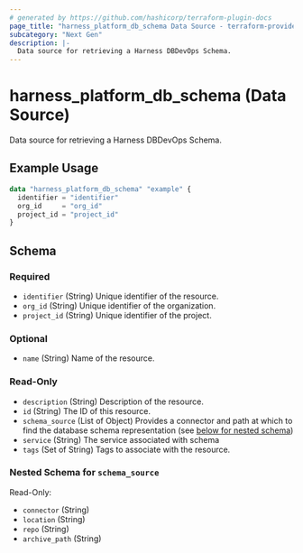 ```yaml
---
# generated by https://github.com/hashicorp/terraform-plugin-docs
page_title: "harness_platform_db_schema Data Source - terraform-provider-harness"
subcategory: "Next Gen"
description: |-
  Data source for retrieving a Harness DBDevOps Schema.
---
```


# harness_platform_db_schema (Data Source)

Data source for retrieving a Harness DBDevOps Schema.

## Example Usage

```terraform
data "harness_platform_db_schema" "example" {
  identifier = "identifier"
  org_id     = "org_id"
  project_id = "project_id"
}
```

<!-- schema generated by tfplugindocs -->
## Schema

### Required

- `identifier` (String) Unique identifier of the resource.
- `org_id` (String) Unique identifier of the organization.
- `project_id` (String) Unique identifier of the project.

### Optional

- `name` (String) Name of the resource.

### Read-Only

- `description` (String) Description of the resource.
- `id` (String) The ID of this resource.
- `schema_source` (List of Object) Provides a connector and path at which to find the database schema representation (see [below for nested schema](#nestedatt--schema_source))
- `service` (String) The service associated with schema
- `tags` (Set of String) Tags to associate with the resource.

<a id="nestedatt--schema_source"></a>
### Nested Schema for `schema_source`

Read-Only:

- `connector` (String)
- `location` (String)
- `repo` (String)
- `archive_path` (String)
